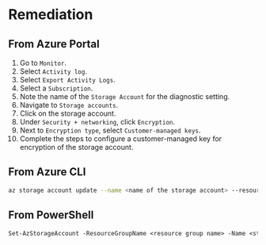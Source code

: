 # Remediation

## From Azure Portal

1. Go to `Monitor`.
2. Select `Activity log`.
3. Select `Export Activity Logs`.
4. Select a `Subscription`.
5. Note the name of the `Storage Account` for the diagnostic setting.
6. Navigate to `Storage accounts`.
7. Click on the storage account.
8. Under `Security + networking`, click `Encryption`.
9. Next to `Encryption type`, select `Customer-managed keys`.
10. Complete the steps to configure a customer-managed key for encryption of the storage account.

## From Azure CLI

```sh
az storage account update --name <name of the storage account> --resource-group <resource group for a storage account> --encryption-key-source=Microsoft.Keyvault --encryption-key-vault <Key Vault URI> --encryption-key-name <KeyName> --encryption-key-version <Key Version>
```

## From PowerShell

```ps
Set-AzStorageAccount -ResourceGroupName <resource group name> -Name <storage account name> -KeyvaultEncryption -KeyVaultUri <key vault URI> -KeyName <key name>
```

